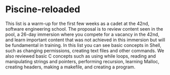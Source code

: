 # Piscine-reloaded

This list is a warm-up for the first few weeks as a cadet at the 42nd, software engineering school. The proposal is to review content seen in the pool, a 26-day immersion where you compete for a vacancy in the 42nd, and learn important content that was not achieved in this immersion but will be fundamental in training. In this list you can see basic concepts in Shell, such as changing permissions, creating text files and other commands. We also reviewed basic C concepts such as using while loops, reading and manipulating strings and pointers, performing recursion, learning Malloc, creating headers, making a makefile, and creating a program.
